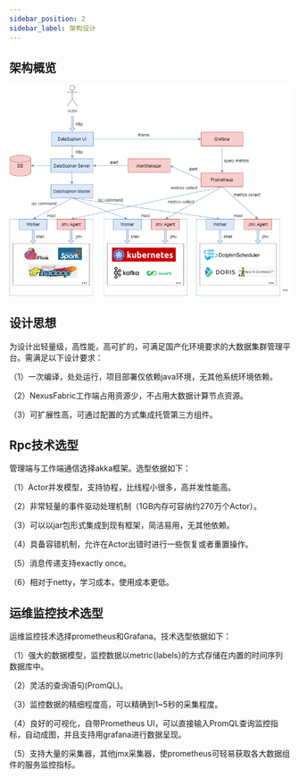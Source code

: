 ```yaml
---
sidebar_position: 2
sidebar_label: 架构设计
---
```

## 架构概览

![img](../archive2.png)

## 设计思想

为设计出轻量级，高性能，高可扩的，可满足国产化环境要求的大数据集群管理平台。需满足以下设计要求：

（1）一次编译，处处运行，项目部署仅依赖java环境，无其他系统环境依赖。

（2）NexusFabric工作端占用资源少，不占用大数据计算节点资源。

（3）可扩展性高，可通过配置的方式集成托管第三方组件。

## Rpc技术选型

管理端与工作端通信选择akka框架。选型依据如下：

（1）Actor并发模型，支持协程，比线程小很多，高并发性能高。

（2）非常轻量的事件驱动处理机制（1GB内存可容纳约270万个Actor）。

（3）可以以jar包形式集成到现有框架，简洁易用，无其他依赖。

（4）具备容错机制，允许在Actor出错时进行一些恢复或者重置操作。

（5）消息传递支持exactly once。

（6）相对于netty，学习成本，使用成本更低。

## 运维监控技术选型

运维监控技术选择prometheus和Grafana。技术选型依据如下：

（1）强大的数据模型，监控数据以metric{labels}的方式存储在内置的时间序列数据库中。

（2）灵活的查询语句(PromQL)。

（3）监控数据的精细程度高，可以精确到1~5秒的采集程度。

（4）良好的可视化，自带Prometheus UI，可以直接输入PromQL查询监控指标，自动成图，并且支持用grafana进行数据呈现。

（5）支持大量的采集器，其他jmx采集器，使prometheus可轻易获取各大数据组件的服务监控指标。
